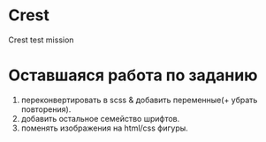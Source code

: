 # Crest
Crest test mission 

# Оставшаяся работа по заданию 
  1) переконвертировать в scss & добавить переменные(+ убрать повторения).
  2) добавить остальное семейство шрифтов.
  3) поменять изображения на html/css фигуры.
